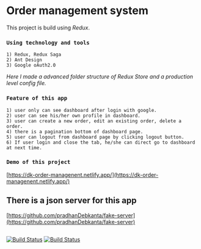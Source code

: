 # Order management system
This project is build using _Redux_.
### `Using technology and tools`
    1) Redux, Redux Saga
    2) Ant Design
    3) Google oAuth2.0
_Here I made a advanced folder structure of Redux Store and a production level config file._
### `Feature of this app`
    1) user only can see dashboard after login with google.
    2) user can see his/her own profile in dashboard.
    3) user can create a new order, edit an existing order, delete a order.
    4) there is a pagination bottom of dashboard page.
    5) user can logout from dashboard page by clicking logout button.
    6) If user login and close the tab, he/she can direct go to dashboard at next time.
### `Demo of this project`
 [https://dk-order-managenent.netlify.app/](https://dk-order-managenent.netlify.app/) 
 
 ## There is a json server for this app
 [https://github.com/pradhanDebkanta/fake-server](https://github.com/pradhanDebkanta/fake-server)
 
 ##
 [![Build Status](https://miro.medium.com/max/312/1*SRL22ADht1NU4LXUeU4YVg.png)](./)
 [![Build Status](https://camo.githubusercontent.com/363242675617648bfbedd1610f89ac28df0f9e1bac8749d83109fafdf8524fff/68747470733a2f2f67772e616c697061796f626a656374732e636f6d2f7a6f732f726d73706f7274616c2f4b4470677667754d704766716148506a6963524b2e737667)](./)

